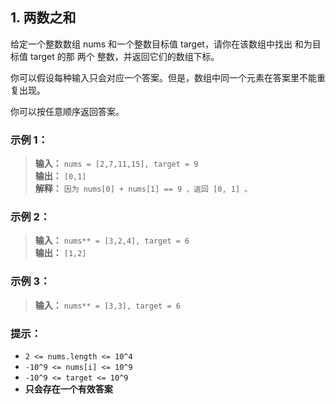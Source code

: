 ## 1. 两数之和

给定一个整数数组 nums 和一个整数目标值 target，请你在该数组中找出 和为目标值 target  的那 两个 整数，并返回它们的数组下标。

你可以假设每种输入只会对应一个答案。但是，数组中同一个元素在答案里不能重复出现。

你可以按任意顺序返回答案。

### 示例 1：

> **输入：** `nums = [2,7,11,15], target = 9`  
> **输出：** `[0,1]`  
> **解释：** `因为 nums[0] + nums[1] == 9 ，返回 [0, 1] 。`  

### 示例 2：

> **输入：** `nums** = [3,2,4], target = 6`  
> **输出：** `[1,2]`  

### 示例 3：

> **输入：** `nums** = [3,3], target = 6`

### 提示：

- `2 <= nums.length <= 10^4`
- `-10^9 <= nums[i] <= 10^9`
- `-10^9 <= target <= 10^9`
- **只会存在一个有效答案**